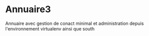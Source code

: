 # Annuaire3
Annuaire avec gestion de conact minimal et administration 
depuis l'environnement virtualenv ainsi que south
